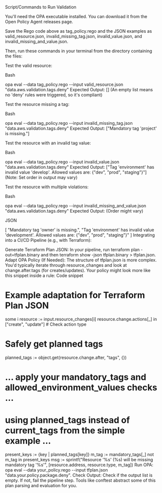 Script/Commands to Run Validation

You'll need the OPA executable installed. You can download it from the Open Policy Agent releases page.

Save the Rego code above as tag_policy.rego and the JSON examples as valid_resource.json, invalid_missing_tag.json, invalid_value.json, and invalid_missing_and_value.json.

Then, run these commands in your terminal from the directory containing the files:

Test the valid resource:

Bash

opa eval --data tag_policy.rego --input valid_resource.json "data.aws.validation.tags.deny"
Expected Output: [] (An empty list means no 'deny' rules were triggered, so it's compliant)

Test the resource missing a tag:

Bash

opa eval --data tag_policy.rego --input invalid_missing_tag.json "data.aws.validation.tags.deny"
Expected Output: ["Mandatory tag 'project' is missing."]

Test the resource with an invalid tag value:

Bash

opa eval --data tag_policy.rego --input invalid_value.json "data.aws.validation.tags.deny"
Expected Output: ["Tag 'environment' has invalid value 'develop'. Allowed values are: {\"dev\", \"prod\", \"staging\"}"] (Note: Set order in output may vary)

Test the resource with multiple violations:

Bash

opa eval --data tag_policy.rego --input invalid_missing_and_value.json "data.aws.validation.tags.deny"
Expected Output: (Order might vary)

JSON

[
  "Mandatory tag 'owner' is missing.",
  "Tag 'environment' has invalid value 'development'. Allowed values are: {\"dev\", \"prod\", \"staging\"}"
]
Integrating into a CI/CD Pipeline (e.g., with Terraform):

Generate Terraform Plan JSON: In your pipeline, run terraform plan -out=tfplan.binary and then terraform show -json tfplan.binary > tfplan.json.
Adapt OPA Policy (If Needed): The structure of tfplan.json is more complex. You'd typically iterate through resource_changes and look at change.after.tags (for creates/updates). Your policy might look more like this snippet inside a rule:
Code snippet

# Example adaptation for Terraform Plan JSON
some i
resource := input.resource_changes[i]
resource.change.actions[_] in ["create", "update"] # Check action type

# Safely get planned tags
planned_tags := object.get(resource.change.after, "tags", {}) 

# ... apply your mandatory_tags and allowed_environment_values checks ...
# using planned_tags instead of current_tags from the simple example ...

present_keys := {key | planned_tags[key]}
m_tag := mandatory_tags[_]
not m_tag in present_keys
msg := sprintf("Resource '%s' (%s) will be missing mandatory tag '%s'", [resource.address, resource.type, m_tag]) 
Run OPA: opa eval --data your_policy.rego --input tfplan.json "data.your.policy.package.deny".
Check Output: Check if the output list is empty. If not, fail the pipeline step. Tools like conftest abstract some of this plan parsing and evaluation for you.
